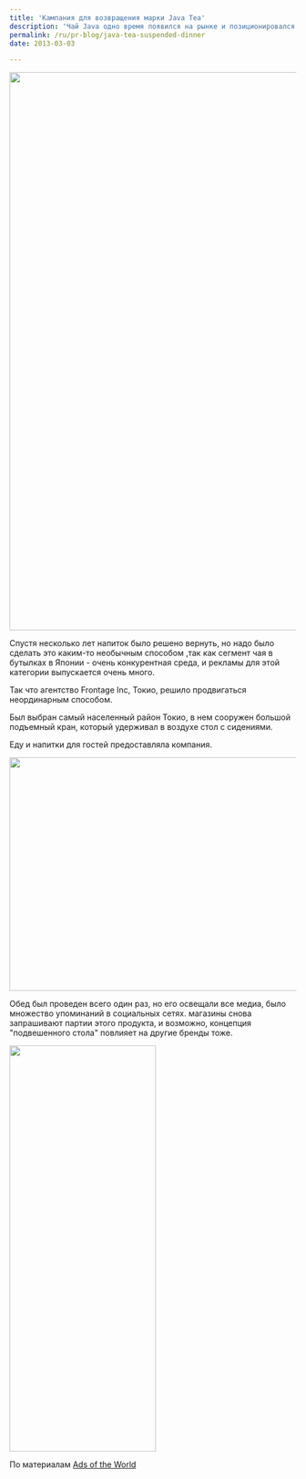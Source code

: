 ```yaml
---
title: 'Кампания для возвращения марки Java Tea'
description: 'Чай Java одно время появился на рынке и позиционировался как напиток для сопровождения любой еды, очищающий нёбо от прежних вкусовых ощущений и делающий восприятие более острым. Однако потом компания решила приостановить продажи.'
permalink: /ru/pr-blog/java-tea-suspended-dinner
date: 2013-03-03

---
```


<img src="{{ site.assets }}/upload/%D0%91%D0%B5%D0%B7%D0%B8%D0%BC%D0%B5%D0%BD%D0%B8-1.jpg" alt="" class="post__img" width="580" height="980">

Спустя несколько лет напиток было решено вернуть, но надо было сделать это каким-то необычным способом ,так как сегмент чая в бутылках в Японии - очень конкурентная среда, и рекламы для этой категории выпускается очень много.

Так что агентство Frontage Inc, Токио, решило продвигаться неординарным способом.

Был выбран самый населенный район Токио, в нем сооружен большой подъемный кран, который удерживал в воздухе стол с сидениями.

Еду и напитки для гостей предоставляла компания.

<img src="{{ site.assets }}/upload/%D0%91%D0%B5%D0%B7%D0%B8%D0%BC%D0%B5%D0%BD%D0%B8-2.jpg" alt="" class="post__img" width="580" height="410">

Обед был проведен всего один раз, но его освещали все медиа, было множество упоминаний в социальных сетях. магазины снова запрашивают партии этого продукта, и возможно, концепция "подвешенного стола" повлияет на другие бренды тоже.

<img src="{{ site.assets }}/upload/%D0%91%D0%B5%D0%B7%D0%B8%D0%BC%D0%B5%D0%BD%D0%B8-3.jpg" alt="" class="post__img" width="257" height="713">

По материалам <a href="https://adsoftheworld.com/media/ambient/sinvino_java_tea_play_table_in_the_sky"> Ads of the World </a>

